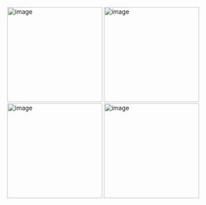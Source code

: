 <img width="220" alt="image" src="https://github.com/alohamonius/graph-memory-leak/assets/80926323/39baf815-fdab-4c36-bfd7-3253c278cb01">
<img width="220" alt="image" src="https://github.com/alohamonius/graph-memory-leak/assets/80926323/61e81996-b4cd-4358-83e5-e10245bfc0fb">
<img width="220" alt="image" src="https://github.com/alohamonius/graph-memory-leak/assets/80926323/c088a346-2f2b-4a84-bae6-e06c4188b864">
<img width="220" alt="image" src="https://github.com/alohamonius/graph-memory-leak/assets/80926323/b37a2ef4-f5dd-44a9-8601-5c395b5b3948">

